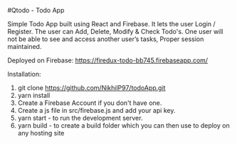 #Qtodo - Todo App

Simple Todo App built using React and Firebase.
It lets the user Login / Register. 
The user can Add, Delete, Modify & Check Todo's.
One user will not be able to see and access another user’s tasks, Proper session maintained.

Deployed on Firebase: https://firedux-todo-bb745.firebaseapp.com/ 

Installation:
1. git clone https://github.com/NikhilP97/todoApp.git
2. yarn install
3. Create a Firebase Account if you don't have one.
4. Create a js file in src/firebase.js and add your api key.
5. yarn start - to run the development server.
6. yarn build - to create a build folder which you can then use to deploy on any hosting site


